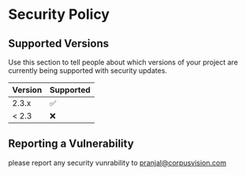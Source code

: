 # Security Policy

## Supported Versions

Use this section to tell people about which versions of your project are
currently being supported with security updates.

| Version | Supported          |
| ------- | ------------------ |
| 2.3.x   | :white_check_mark: |
| < 2.3   | :x:                |

## Reporting a Vulnerability

please report any security vunrability to pranjal@corpusvision.com

